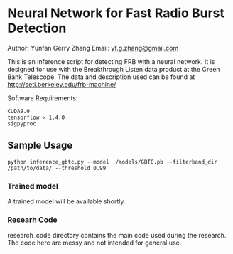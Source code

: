 # Neural Network for Fast Radio Burst Detection


Author: Yunfan Gerry Zhang
Email: yf.g.zhang@gmail.com

This is an inference script for detecting FRB with a neural network. It is designed for use with the Breakthrough Listen 
data product at the Green Bank Telescope. The data and description used can be found at http://seti.berkeley.edu/frb-machine/

Software Requirements:
```
CUDA9.0 
tensorflow > 1.4.0
sigpyproc
```

## Sample Usage
```
python inference_gbtc.py --model ./models/GBTC.pb --filterband_dir /path/to/data/ --threshold 0.99
```

### Trained model
A trained model will be available shortly. 

### Researh Code
research_code directory contains the main code used during the research. The code here are messy and not intended for general use. 
